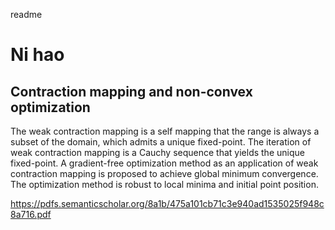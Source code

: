 readme

# Ni hao 



## Contraction mapping and non-convex optimization

The weak contraction mapping is a self mapping that the range is always a subset of the domain,
which admits a unique fixed-point. The iteration of weak contraction mapping is a Cauchy sequence
that yields the unique fixed-point. A gradient-free optimization method as an application of weak
contraction mapping is proposed to achieve global minimum convergence. The optimization method
is robust to local minima and initial point position.

https://pdfs.semanticscholar.org/8a1b/475a101cb71c3e940ad1535025f948c8a716.pdf

